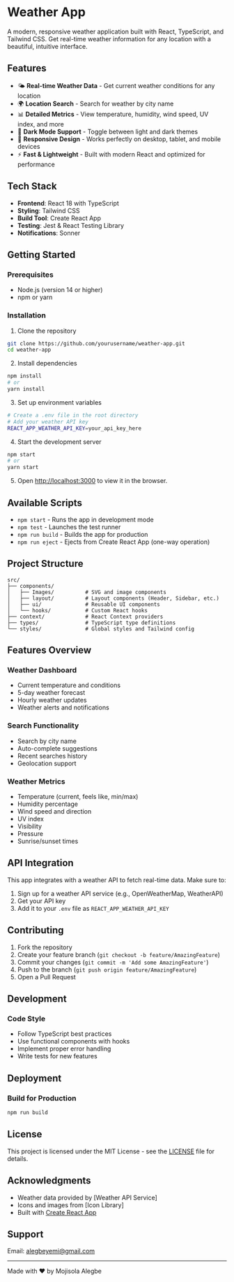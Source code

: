 # Weather App

A modern, responsive weather application built with React, TypeScript, and Tailwind CSS. Get real-time weather information for any location with a beautiful, intuitive interface.


## Features

- 🌤️ **Real-time Weather Data** - Get current weather conditions for any location
- 🌍 **Location Search** - Search for weather by city name
- 📊 **Detailed Metrics** - View temperature, humidity, wind speed, UV index, and more
- 🌙 **Dark Mode Support** - Toggle between light and dark themes
- 📱 **Responsive Design** - Works perfectly on desktop, tablet, and mobile devices
- ⚡ **Fast & Lightweight** - Built with modern React and optimized for performance


## Tech Stack

- **Frontend**: React 18 with TypeScript
- **Styling**: Tailwind CSS
- **Build Tool**: Create React App
- **Testing**: Jest & React Testing Library
- **Notifications**: Sonner

## Getting Started

### Prerequisites

- Node.js (version 14 or higher)
- npm or yarn

### Installation

1. Clone the repository

```bash
git clone https://github.com/yourusername/weather-app.git
cd weather-app
```

2. Install dependencies

```bash
npm install
# or
yarn install
```

3. Set up environment variables

```bash
# Create a .env file in the root directory
# Add your weather API key
REACT_APP_WEATHER_API_KEY=your_api_key_here
```

4. Start the development server

```bash
npm start
# or
yarn start
```

5. Open [http://localhost:3000](http://localhost:3000) to view it in the browser.


## Available Scripts

- `npm start` - Runs the app in development mode
- `npm test` - Launches the test runner
- `npm run build` - Builds the app for production
- `npm run eject` - Ejects from Create React App (one-way operation)

## Project Structure

```
src/
├── components/
│   ├── Images/          # SVG and image components
│   ├── layout/          # Layout components (Header, Sidebar, etc.)
│   ├── ui/              # Reusable UI components
│   └── hooks/           # Custom React hooks
├── context/             # React Context providers
├── types/               # TypeScript type definitions
└── styles/              # Global styles and Tailwind config
```




## Features Overview

### Weather Dashboard

- Current temperature and conditions
- 5-day weather forecast
- Hourly weather updates
- Weather alerts and notifications

### Search Functionality

- Search by city name
- Auto-complete suggestions
- Recent searches history
- Geolocation support

### Weather Metrics

- Temperature (current, feels like, min/max)
- Humidity percentage
- Wind speed and direction
- UV index
- Visibility
- Pressure
- Sunrise/sunset times





## API Integration

This app integrates with a weather API to fetch real-time data. Make sure to:

1. Sign up for a weather API service (e.g., OpenWeatherMap, WeatherAPI)
2. Get your API key
3. Add it to your `.env` file as `REACT_APP_WEATHER_API_KEY`

## Contributing

1. Fork the repository
2. Create your feature branch (`git checkout -b feature/AmazingFeature`)
3. Commit your changes (`git commit -m 'Add some AmazingFeature'`)
4. Push to the branch (`git push origin feature/AmazingFeature`)
5. Open a Pull Request

## Development

### Code Style

- Follow TypeScript best practices
- Use functional components with hooks
- Implement proper error handling
- Write tests for new features

## Deployment

### Build for Production

```bash
npm run build
```

## License

This project is licensed under the MIT License - see the [LICENSE](LICENSE) file for details.

## Acknowledgments

- Weather data provided by [Weather API Service]
- Icons and images from [Icon Library]
- Built with [Create React App](https://github.com/facebook/create-react-app)

## Support

Email: alegbeyemi@gmail.com

---

Made with ❤️ by Mojisola Alegbe

